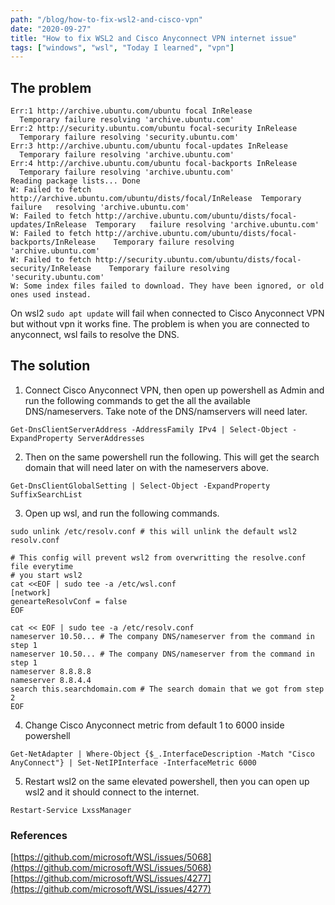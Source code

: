 ```yaml
---
path: "/blog/how-to-fix-wsl2-and-cisco-vpn"
date: "2020-09-27"
title: "How to fix WSL2 and Cisco Anyconnect VPN internet issue"
tags: ["windows", "wsl", "Today I learned", "vpn"]
---
```


## The problem

```shell
Err:1 http://archive.ubuntu.com/ubuntu focal InRelease
  Temporary failure resolving 'archive.ubuntu.com'
Err:2 http://security.ubuntu.com/ubuntu focal-security InRelease
  Temporary failure resolving 'security.ubuntu.com'
Err:3 http://archive.ubuntu.com/ubuntu focal-updates InRelease
  Temporary failure resolving 'archive.ubuntu.com'
Err:4 http://archive.ubuntu.com/ubuntu focal-backports InRelease
  Temporary failure resolving 'archive.ubuntu.com'
Reading package lists... Done
W: Failed to fetch http://archive.ubuntu.com/ubuntu/dists/focal/InRelease  Temporary failure   resolving 'archive.ubuntu.com'
W: Failed to fetch http://archive.ubuntu.com/ubuntu/dists/focal-updates/InRelease  Temporary   failure resolving 'archive.ubuntu.com'
W: Failed to fetch http://archive.ubuntu.com/ubuntu/dists/focal-backports/InRelease    Temporary failure resolving 'archive.ubuntu.com'
W: Failed to fetch http://security.ubuntu.com/ubuntu/dists/focal-security/InRelease    Temporary failure resolving 'security.ubuntu.com'
W: Some index files failed to download. They have been ignored, or old ones used instead.
```
On wsl2 `sudo apt update` will fail when connected to Cisco Anyconnect VPN but without
vpn it works fine. The problem is when you are connected to anyconnect, wsl fails to resolve
the DNS.


## The solution

1. Connect Cisco Anyconnect VPN, then open up powershell as Admin and run the following commands
to get the all the available DNS/nameservers. Take note of the DNS/namservers will need later.

  ```shell
  Get-DnsClientServerAddress -AddressFamily IPv4 | Select-Object -ExpandProperty ServerAddresses
  ```

2. Then on the same powershell run the following. This will get the search domain that will
need later on with the nameservers above.

  ```shell
  Get-DnsClientGlobalSetting | Select-Object -ExpandProperty SuffixSearchList
  ```

3. Open up wsl, and run the following commands.

  ```shell
  sudo unlink /etc/resolv.conf # this will unlink the default wsl2 resolv.conf

  # This config will prevent wsl2 from overwritting the resolve.conf file everytime
  # you start wsl2
  cat <<EOF | sudo tee -a /etc/wsl.conf
  [network]
  genearteResolvConf = false
  EOF

  cat << EOF | sudo tee -a /etc/resolv.conf
  nameserver 10.50... # The company DNS/nameserver from the command in step 1
  nameserver 10.50... # The company DNS/nameserver from the command in step 1
  nameserver 8.8.8.8
  nameserver 8.8.4.4
  search this.searchdomain.com # The search domain that we got from step 2
  EOF
  ```

4. Change Cisco Anyconnect metric from default 1 to 6000 inside powershell

  ```shell
  Get-NetAdapter | Where-Object {$_.InterfaceDescription -Match "Cisco AnyConnect"} | Set-NetIPInterface -InterfaceMetric 6000
  ```

5. Restart wsl2 on the same elevated powershell, then you can open up wsl2 and it should connect to
the internet.

  ```shell
  Restart-Service LxssManager
  ```

### References
[https://github.com/microsoft/WSL/issues/5068](https://github.com/microsoft/WSL/issues/5068)
[https://github.com/microsoft/WSL/issues/4277](https://github.com/microsoft/WSL/issues/4277)
